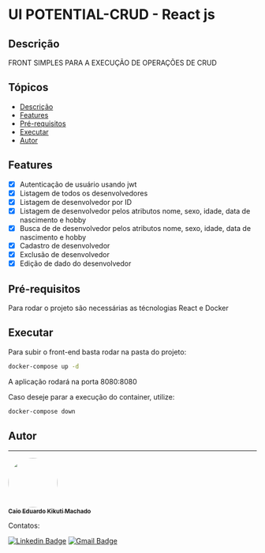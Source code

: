 # UI POTENTIAL-CRUD - React js

## Descrição

<p>FRONT SIMPLES PARA A EXECUÇÃO DE OPERAÇÕES DE CRUD</p>

## Tópicos

<!--ts-->

- [Descrição](#descrição)
- [Features](#features)
- [Pré-requisitos](#pré-requisitos)
- [Executar](#executar)
- [Autor](#autor)
  <!--te-->

## Features

- [x] Autenticação de usuário usando jwt
- [x] Listagem de todos os desenvolvedores
- [x] Listagem de desenvolvedor por ID
- [x] Listagem de desenvolvedor pelos atributos nome, sexo, idade, data de nascimento e hobby
- [x] Busca de de desenvolvedor pelos atributos nome, sexo, idade, data de nascimento e hobby
- [x] Cadastro de desenvolvedor
- [x] Exclusão de desenvolvedor
- [x] Edição de dado do desenvolvedor

## Pré-requisitos

<p>Para rodar o projeto são necessárias as técnologias React e Docker</p>

## Executar

<p>Para subir o front-end basta rodar na pasta do projeto:</p>

```bash
docker-compose up -d
```

<p>A aplicação rodará na porta 8080:8080</p>

<p>Caso deseje parar a execução do container, utilize:</p>

```bash
docker-compose down
```

## Autor

---

<a href="https://www.linkedin.com/in/caio-eduardo-kikuti-machado">
 <img style="border-radius: 50%;" src="https://avatars.githubusercontent.com/u/37967111?v=4" width="100px;" alt=""/>
 <br />
 <sub><b>Caio Eduardo Kikuti Machado</b></sub></a> <a href="https://www.linkedin.com/in/caio-eduardo-kikuti-machado"> </a>

Contatos:

[![Linkedin Badge](https://img.shields.io/badge/-Caio-blue?style=flat-square&logo=Linkedin&logoColor=white&link=https://www.linkedin.com/in/caio-eduardo-kikuti-machado)](https://www.linkedin.com/in/caio-eduardo-kikuti-machado)
[![Gmail Badge](https://img.shields.io/badge/-jakcaio@gmail.com-c14438?style=flat-square&logo=Gmail&logoColor=white&link=mailto:jakcaio@gmail.com)](mailto:jakcaio@gmail.com)
